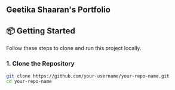 Geetika Shaaran's Portfolio
---

## 📦 Getting Started

Follow these steps to clone and run this project locally.

### 1. Clone the Repository

```bash
git clone https://github.com/your-username/your-repo-name.git
cd your-repo-name
